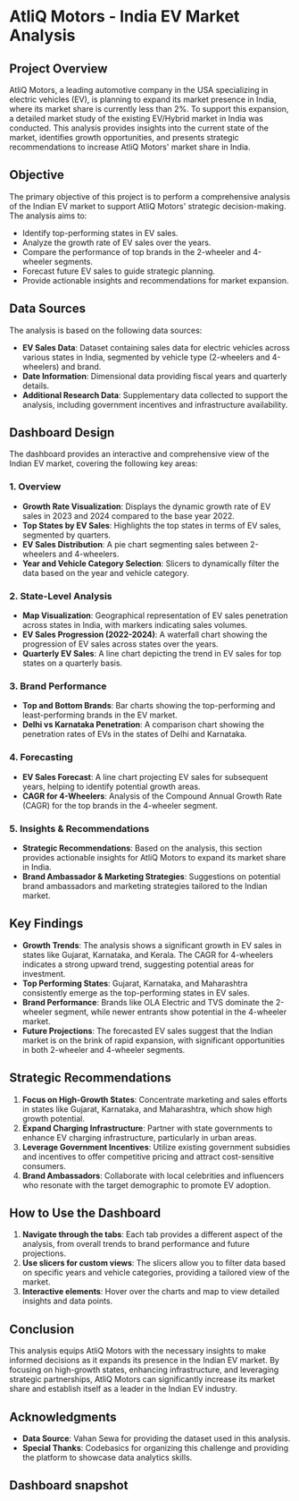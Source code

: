# AtliQ Motors - India EV Market Analysis

## Project Overview

AtliQ Motors, a leading automotive company in the USA specializing in electric vehicles (EV), is planning to expand its market presence in India, where its market share is currently less than 2%. To support this expansion, a detailed market study of the existing EV/Hybrid market in India was conducted. This analysis provides insights into the current state of the market, identifies growth opportunities, and presents strategic recommendations to increase AtliQ Motors' market share in India.

## Objective

The primary objective of this project is to perform a comprehensive analysis of the Indian EV market to support AtliQ Motors' strategic decision-making. The analysis aims to:

- Identify top-performing states in EV sales.
- Analyze the growth rate of EV sales over the years.
- Compare the performance of top brands in the 2-wheeler and 4-wheeler segments.
- Forecast future EV sales to guide strategic planning.
- Provide actionable insights and recommendations for market expansion.

## Data Sources

The analysis is based on the following data sources:

- **EV Sales Data**: Dataset containing sales data for electric vehicles across various states in India, segmented by vehicle type (2-wheelers and 4-wheelers) and brand.
- **Date Information**: Dimensional data providing fiscal years and quarterly details.
- **Additional Research Data**: Supplementary data collected to support the analysis, including government incentives and infrastructure availability.

## Dashboard Design

The dashboard provides an interactive and comprehensive view of the Indian EV market, covering the following key areas:

### 1. Overview
- **Growth Rate Visualization**: Displays the dynamic growth rate of EV sales in 2023 and 2024 compared to the base year 2022.
- **Top States by EV Sales**: Highlights the top states in terms of EV sales, segmented by quarters.
- **EV Sales Distribution**: A pie chart segmenting sales between 2-wheelers and 4-wheelers.
- **Year and Vehicle Category Selection**: Slicers to dynamically filter the data based on the year and vehicle category.

### 2. State-Level Analysis
- **Map Visualization**: Geographical representation of EV sales penetration across states in India, with markers indicating sales volumes.
- **EV Sales Progression (2022-2024)**: A waterfall chart showing the progression of EV sales across states over the years.
- **Quarterly EV Sales**: A line chart depicting the trend in EV sales for top states on a quarterly basis.

### 3. Brand Performance
- **Top and Bottom Brands**: Bar charts showing the top-performing and least-performing brands in the EV market.
- **Delhi vs Karnataka Penetration**: A comparison chart showing the penetration rates of EVs in the states of Delhi and Karnataka.

### 4. Forecasting
- **EV Sales Forecast**: A line chart projecting EV sales for subsequent years, helping to identify potential growth areas.
- **CAGR for 4-Wheelers**: Analysis of the Compound Annual Growth Rate (CAGR) for the top brands in the 4-wheeler segment.

### 5. Insights & Recommendations
- **Strategic Recommendations**: Based on the analysis, this section provides actionable insights for AtliQ Motors to expand its market share in India.
- **Brand Ambassador & Marketing Strategies**: Suggestions on potential brand ambassadors and marketing strategies tailored to the Indian market.

## Key Findings

- **Growth Trends**: The analysis shows a significant growth in EV sales in states like Gujarat, Karnataka, and Kerala. The CAGR for 4-wheelers indicates a strong upward trend, suggesting potential areas for investment.
- **Top Performing States**: Gujarat, Karnataka, and Maharashtra consistently emerge as the top-performing states in EV sales.
- **Brand Performance**: Brands like OLA Electric and TVS dominate the 2-wheeler segment, while newer entrants show potential in the 4-wheeler market.
- **Future Projections**: The forecasted EV sales suggest that the Indian market is on the brink of rapid expansion, with significant opportunities in both 2-wheeler and 4-wheeler segments.

## Strategic Recommendations

1. **Focus on High-Growth States**: Concentrate marketing and sales efforts in states like Gujarat, Karnataka, and Maharashtra, which show high growth potential.
2. **Expand Charging Infrastructure**: Partner with state governments to enhance EV charging infrastructure, particularly in urban areas.
3. **Leverage Government Incentives**: Utilize existing government subsidies and incentives to offer competitive pricing and attract cost-sensitive consumers.
4. **Brand Ambassadors**: Collaborate with local celebrities and influencers who resonate with the target demographic to promote EV adoption.

## How to Use the Dashboard

1. **Navigate through the tabs**: Each tab provides a different aspect of the analysis, from overall trends to brand performance and future projections.
2. **Use slicers for custom views**: The slicers allow you to filter data based on specific years and vehicle categories, providing a tailored view of the market.
3. **Interactive elements**: Hover over the charts and map to view detailed insights and data points.

## Conclusion

This analysis equips AtliQ Motors with the necessary insights to make informed decisions as it expands its presence in the Indian EV market. By focusing on high-growth states, enhancing infrastructure, and leveraging strategic partnerships, AtliQ Motors can significantly increase its market share and establish itself as a leader in the Indian EV industry.

## Acknowledgments

- **Data Source**: Vahan Sewa for providing the dataset used in this analysis.
- **Special Thanks**: Codebasics for organizing this challenge and providing the platform to showcase data analytics skills.

## Dashboard snapshot

